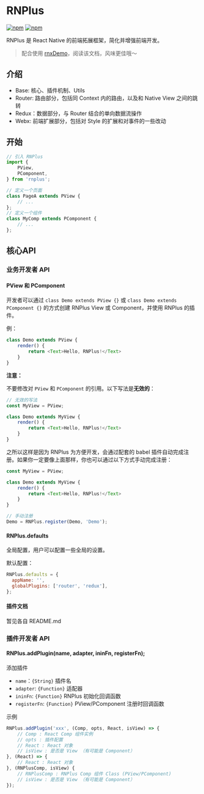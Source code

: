 RNPlus
===

[![npm](https://img.shields.io/npm/v/rnplus.svg?maxAge=60)](https://www.npmjs.com/package/rnplus)
[![npm](https://img.shields.io/npm/dt/rnplus.svg?maxAge=60)](https://www.npmjs.com/package/rnplus)

RNPlus 是 React Native 的前端拓展框架，简化并增强前端开发。

> 配合使用 [rnxDemo](https://github.com/dragonwong/rnxDemo)，阅读该文档，风味更佳哦～

## 介绍

* Base: 核心、插件机制、Utils
* Router: 路由部分，包括同 Context 内的路由，以及和 Native View 之间的跳转
* Redux：数据部分，与 Router 结合的单向数据流操作
* Webx: 前端扩展部分，包括对 Style 的扩展和对事件的一些改动

## 开始

```js
// 引入 RNPlus
import {
    PView,
    PComponent,
} from 'rnplus';

// 定义一个页面
class PageA extends PView {
    // ...
};
// 定义一个组件
class MyComp extends PComponent {
    // ...
};
```

## 核心API

### 业务开发者 API

#### PView 和 PComponent

开发者可以通过 `class Demo extends PView {}` 或 `class Demo extends PComponent {}` 的方式创建 RNPlus View 或 Component，并使用 RNPlus 的插件。

例：

```js
class Demo extends PView {
    render() {
        return <Text>Hello, RNPlus!</Text>
    }
}
```

**注意：**

不要修改对 `PView` 和 `PComponent` 的引用。以下写法是**无效的**：

```js
// 无效的写法
const MyView = PView;

class Demo extends MyView {
    render() {
        return <Text>Hello, RNPlus!</Text>
    }
}
```

之所以这样是因为 RNPlus 为方便开发，会通过配套的 babel 插件自动完成注册。如果你一定要像上面那样，你也可以通过以下方式手动完成注册：

```js
const MyView = PView;

class Demo extends MyView {
    render() {
        return <Text>Hello, RNPlus!</Text>
    }
}

// 手动注册
Demo = RNPlus.register(Demo, 'Demo');
```

#### RNPlus.defaults

全局配置，用户可以配置一些全局的设置。

默认配置：

```js
RNPlus.defaults = {
  appName: '',
  globalPlugins: ['router', 'redux'],
};
```

#### 插件文档

暂见各自 README.md

### 插件开发者 API

#### RNPlus.addPlugin(name, adapter, ininFn, registerFn);

添加插件
* `name`：`{String}` 插件名
* `adapter`: `{Function}` 适配器
* `ininFn`: `{Function}` RNPlus 初始化回调函数
* `registerFn`: `{Function}` PView/PComponent 注册时回调函数

示例

```js
RNPlus.addPlugin('xxx', (Comp, opts, React, isView) => {
    // Comp : React Comp 组件实例
    // opts : 插件配置
    // React : React 对象
    // isView : 是否是 View （有可能是 Component）
}, (React) => {
    // React : React 对象
}, (RNPlusComp, isView) {
    // RNPlusComp : RNPlus Comp 组件 Class (PView/PComponent)
    // isView : 是否是 View （有可能是 Component）
});
```
